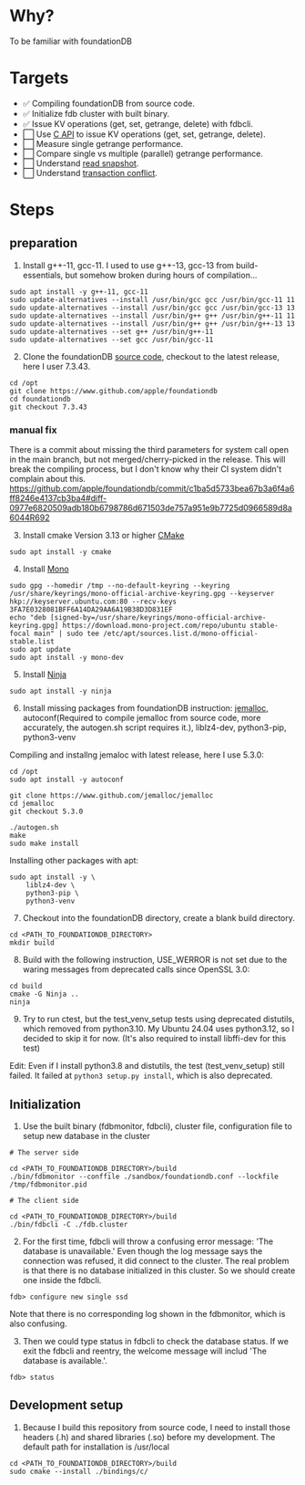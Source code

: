 # Why?
To be familiar with foundationDB

# Targets
- :white_check_mark: Compiling foundationDB from source code.
- :white_check_mark: Initialize fdb cluster with built binary. 
- :white_check_mark: Issue KV operations (get, set, getrange, delete) with fdbcli.
- :white_large_square: Use [C API](https://apple.github.io/foundationdb/api-c.html) to issue KV operations (get, set, getrange, delete).
- :white_large_square: Measure single getrange performance.
- :white_large_square: Compare single vs multiple (parallel) getrange performance.
- :white_large_square: Understand [read snapshot](https://apple.github.io/foundationdb/api-c.html#snapshot-reads).
- :white_large_square: Understand [transaction conflict](https://apple.github.io/foundationdb/developer-guide.html#conflict-ranges).

# Steps
## preparation
1. Install g++-11, gcc-11. I used to use g++-13, gcc-13 from build-essentials, but somehow broken during hours of compilation...
```
sudo apt install -y g++-11, gcc-11
sudo update-alternatives --install /usr/bin/gcc gcc /usr/bin/gcc-11 11
sudo update-alternatives --install /usr/bin/gcc gcc /usr/bin/gcc-13 13
sudo update-alternatives --install /usr/bin/g++ g++ /usr/bin/g++-11 11
sudo update-alternatives --install /usr/bin/g++ g++ /usr/bin/g++-13 13
sudo update-alternatives --set g++ /usr/bin/g++-11
sudo update-alternatives --set gcc /usr/bin/gcc-11

```

2. Clone the foundationDB [source code](https://www.github.com/apple/foundationdb), checkout to the latest release, here I user 7.3.43.
```
cd /opt
git clone https://www.github.com/apple/foundationdb
cd foundationdb
git checkout 7.3.43
```
### manual fix
There is a commit about missing the third parameters for system call open in the main branch, but not merged/cherry-picked in the release.
This will break the compiling process, but I don't know why their CI system didn't complain about this.
https://github.com/apple/foundationdb/commit/c1ba5d5733bea67b3a6f4a6ff8246e4137cb3ba4#diff-0977e6820509adb180b6798786d671503de757a951e9b7725d0966589d8a6044R692

3. Install cmake Version 3.13 or higher [CMake](https://cmake.org/)
```
sudo apt install -y cmake
```

4. Install [Mono](https://www.mono-project.com/download/stable/)

```
sudo gpg --homedir /tmp --no-default-keyring --keyring /usr/share/keyrings/mono-official-archive-keyring.gpg --keyserver hkp://keyserver.ubuntu.com:80 --recv-keys 3FA7E0328081BFF6A14DA29AA6A19B38D3D831EF
echo "deb [signed-by=/usr/share/keyrings/mono-official-archive-keyring.gpg] https://download.mono-project.com/repo/ubuntu stable-focal main" | sudo tee /etc/apt/sources.list.d/mono-official-stable.list
sudo apt update
sudo apt install -y mono-dev

```

5. Install [Ninja](https://ninja-build.org/)
```
sudo apt install -y ninja
```

6. Install missing packages from foundationDB instruction: [jemalloc](https://www.github.com/jemalloc/jemalloc), autoconf(Required to compile jemalloc from source code, more accurately, the autogen.sh script requires it.), liblz4-dev, python3-pip, python3-venv

Compiling and installng jemaloc with latest release, here I use 5.3.0:
```
cd /opt
sudo apt install -y autoconf

git clone https://www.github.com/jemalloc/jemalloc
cd jemalloc
git checkout 5.3.0

./autogen.sh
make
sudo make install

```

Installing other packages with apt:
```
sudo apt install -y \
    liblz4-dev \
    python3-pip \
    python3-venv
```

7. Checkout into the foundationDB directory, create a blank build directory.
```
cd <PATH_TO_FOUNDATIONDB_DIRECTORY>
mkdir build

```

8. Build with the following instruction, USE_WERROR is not set due to the waring messages from deprecated calls since OpenSSL 3.0:
```
cd build
cmake -G Ninja ..
ninja
```

9. Try to run ctest, but the test_venv_setup tests using deprecated distutils, which removed from python3.10. My Ubuntu 24.04 uses python3.12, so I decided to skip it for now.
(It's also required to install libffi-dev for this test)

Edit:
Even if I install python3.8 and distutils, the test (test_venv_setup) still failed.
It failed at `python3 setup.py install`, which is also deprecated.

## Initialization
1. Use the built binary (fdbmonitor, fdbcli), cluster file, configuration file to setup new database in the cluster
```
# The server side

cd <PATH_TO_FOUNDATIONDB_DIRECTORY>/build
./bin/fdbmonitor --conffile ./sandbox/foundationdb.conf --lockfile /tmp/fdbmonitor.pid

```

```
# The client side

cd <PATH_TO_FOUNDATIONDB_DIRECTORY>/build
./bin/fdbcli -C ./fdb.cluster

```
2. For the first time, fdbcli will throw a confusing error message: 'The database is unavailable.' Even though the log message says the connection was refused, it did connect to the cluster. The real problem is that there is no database initialized in this cluster. So we should create one inside the fdbcli.

```
fdb> configure new single ssd

```
Note that there is no corresponding log shown in the fdbmonitor, which is also confusing.

3. Then we could type status in fdbcli to check the database status. If we exit the fdbcli and reentry, the welcome message will includ 'The database is available.'.

```
fdb> status

```
## Development setup
1. Because I build this repository from source code, I need to install those headers (.h) and shared libraries (.so) before my development. The default path for installation is /usr/local

```
cd <PATH_TO_FOUNDATIONDB_DIRECTORY>/build
sudo cmake --install ./bindings/c/

```
